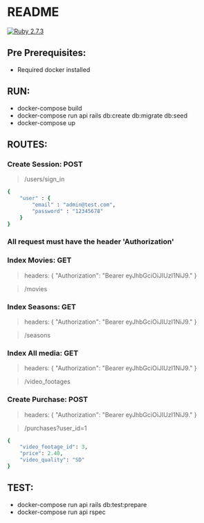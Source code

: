 # README

[![Ruby 2.7.3](https://img.shields.io/badge/ruby-2.7.3-blue.svg)](https://www.ruby-lang.org/en/news/2021/04/05/ruby-2-7-3-released/)


## Pre Prerequisites:

- Required docker installed

## RUN:

- docker-compose build
- docker-compose run api rails db:create db:migrate db:seed
- docker-compose up

## ROUTES:

### Create Session: POST
> /users/sign_in
```ruby
{
    "user" : {
        "email" : "admin@test.com",
        "password" : "12345678"
    }
}
```

### All request must have the header 'Authorization'

### Index Movies: GET
> headers: { "Authorization": "Bearer eyJhbGciOiJIUzI1NiJ9." }

> /movies

### Index Seasons: GET
> headers: { "Authorization": "Bearer eyJhbGciOiJIUzI1NiJ9." }

> /seasons

### Index All media: GET
> headers: { "Authorization": "Bearer eyJhbGciOiJIUzI1NiJ9." }

> /video_footages


### Create Purchase: POST
> headers: { "Authorization": "Bearer eyJhbGciOiJIUzI1NiJ9." }

> /purchases?user_id=1
```ruby
{
    "video_footage_id": 3,
    "price": 2.40,
    "video_quality": "SD"
}
```

## TEST:

- docker-compose run api rails db:test:prepare
- docker-compose run api rspec